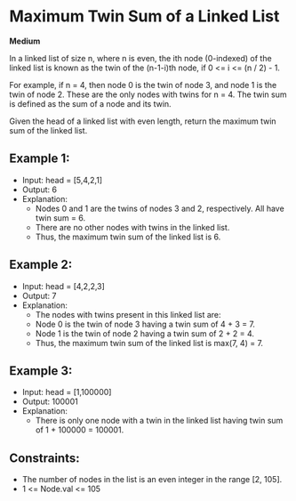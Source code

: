# Maximum Twin Sum of a Linked List
**Medium**

In a linked list of size n, where n is even, the ith node (0-indexed) of the linked list is known as the twin of the (n-1-i)th node, if 0 <= i <= (n / 2) - 1.

For example, if n = 4, then node 0 is the twin of node 3, and node 1 is the twin of node 2. These are the only nodes with twins for n = 4.
The twin sum is defined as the sum of a node and its twin.

Given the head of a linked list with even length, return the maximum twin sum of the linked list.

## Example 1:
- Input: head = [5,4,2,1]
- Output: 6
- Explanation:
  - Nodes 0 and 1 are the twins of nodes 3 and 2, respectively. All have twin sum = 6.
  - There are no other nodes with twins in the linked list.
  - Thus, the maximum twin sum of the linked list is 6. 

## Example 2:
- Input: head = [4,2,2,3]
- Output: 7
- Explanation:
  - The nodes with twins present in this linked list are:
  - Node 0 is the twin of node 3 having a twin sum of 4 + 3 = 7.
  - Node 1 is the twin of node 2 having a twin sum of 2 + 2 = 4.
  - Thus, the maximum twin sum of the linked list is max(7, 4) = 7. 

## Example 3:
- Input: head = [1,100000]
- Output: 100001
- Explanation:
  - There is only one node with a twin in the linked list having twin sum of 1 + 100000 = 100001.
 

## Constraints:
- The number of nodes in the list is an even integer in the range [2, 105].
- 1 <= Node.val <= 105